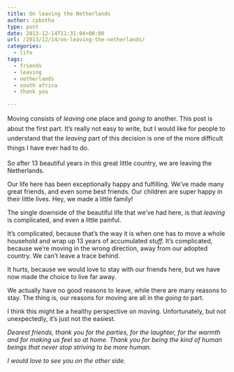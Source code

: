 ```yaml
---
title: On leaving the Netherlands
author: cpbotha
type: post
date: 2013-12-14T11:31:04+00:00
url: /2013/12/14/on-leaving-the-netherlands/
categories:
  - life
tags:
  - friends
  - leaving
  - netherlands
  - south africa
  - thank you

---
```

<span style="line-height: 1.6;">Moving consists of </span><em style="line-height: 1.6;">leaving</em> <span style="line-height: 1.6;">one place and </span><em style="line-height: 1.6;">going to</em> <span style="line-height: 1.6;">another. This post is about the first part. It&#8217;s really not easy to write, but I would like for people to understand that the </span><em style="line-height: 1.6;">leaving</em> <span style="line-height: 1.6;">part of this decision is one of the more difficult things I have ever had to do.</span>

So after 13 beautiful years in this great little country, we are leaving the Netherlands.

Our life here has been exceptionally happy and fulfilling. We&#8217;ve made many great friends, and even some best friends. Our children are super happy in their little lives. Hey, we made a little family!

The single downside of the beautiful life that we&#8217;ve had here, is that _leaving_ is complicated, and even a little painful.

It&#8217;s complicated, because that&#8217;s the way it is when one has to move a whole household and wrap up 13 years of accumulated _stuff._ It&#8217;s complicated, because we&#8217;re moving in the wrong direction, away from our adopted country. We can&#8217;t leave a trace behind.

It hurts, because we would love to stay with our friends here, but we have now made the choice to live far away.

We actually have no good reasons to leave, while there are many reasons to stay. The thing is, our reasons for moving are all in the _going to_ part.

I think this might be a healthy perspective on moving. Unfortunately, but not unexpectedly, it&#8217;s just not the easiest.

_Dearest friends, thank you for the parties, for the laughter, for the warmth and for making us feel so at home. Thank you for being the kind of human beings that never stop striving to be more human._

_I would love to see you on the other side._
